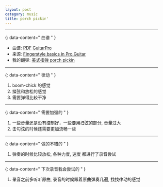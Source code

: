 ```yaml
---
layout: post
category: music
title: porch pickin'
---
```


--------
{: data-content=" 曲谱 " }

- 曲谱: [PDF](assets/js/pdf.js/web/viewer.html?file=/assets/doc/proch-picin.pdf) [GuitarPro](assets/doc/proch-picin.gp)
- 来源: [Fingerstyle basics in Pro Guitar](https://www.proguitar.com/academy/lessons/fingerstyle-basics)
- 我的翻弹: [美式指弹 porch pickin](https://www.bilibili.com/video/BV1qA411M73N?t=31)

--------
{: data-content=" 律动 " }

1. boom-chick 的感觉
2. 揉弦和放松的感觉
3. 需要弹得比较干净

--------
{: data-content=" 需要加强的 " }

1. 一些音量还是没有控制好，一些要用扫弦的部分, 音量过大
4. 击勾弦的时候还需要更加流畅一些

--------
{: data-content=" 做的不错的 " }

1. 弹奏的时候比较放松, 各种力度, 速度 都进行了录音尝试

--------
{: data-content=" 下次录音我会尝试的 " }

1. 录音之前多听听原曲, 录音的时候跟着原曲弹奏几遍, 找找律动的感觉
